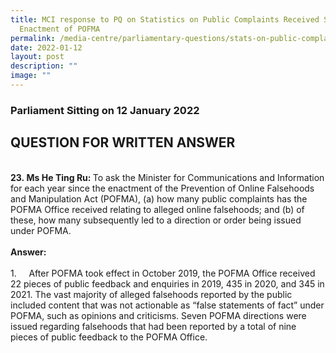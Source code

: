 ```yaml
---
title: MCI response to PQ on Statistics on Public Complaints Received Since
  Enactment of POFMA
permalink: /media-centre/parliamentary-questions/stats-on-public-complaints-since-enactment-of-pofma/
date: 2022-01-12
layout: post
description: ""
image: ""
---
```

<h3>Parliament Sitting on 12 January 2022</h3>
<h2>QUESTION FOR WRITTEN ANSWER</h2>
<br>
<strong>23.&nbsp;<strong><span>Ms He Ting Ru</span></strong><strong>:&nbsp;</strong></strong>To ask the Minister for Communications and Information for each year since the enactment of the Prevention of Online Falsehoods and Manipulation Act (POFMA), (a) how many public complaints has the POFMA Office received relating to alleged online falsehoods; and (b) of these, how many subsequently led to a direction or order being issued under POFMA.<br>
<br>
<strong>Answer:<br>
<br>
</strong>
<div>
<div>1.<span style="white-space: pre;">		</span>After POFMA took effect in October 2019, the POFMA Office received 22 pieces of public feedback and enquiries in 2019, 435 in 2020, and 345 in 2021. The vast majority of alleged falsehoods reported by the public included content that was not actionable as “false statements of fact” under POFMA, such as opinions and criticisms. Seven POFMA directions were issued regarding falsehoods that had been reported by a total of nine pieces of public feedback to the POFMA Office.&nbsp;</div>
</div>